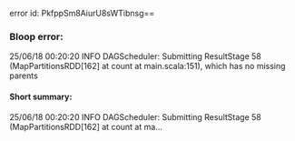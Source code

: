 error id: PkfppSm8AiurU8sWTibnsg==
### Bloop error:

25/06/18 00:20:20 INFO DAGScheduler: Submitting ResultStage 58 (MapPartitionsRDD[162] at count at main.scala:151), which has no missing parents
#### Short summary: 

25/06/18 00:20:20 INFO DAGScheduler: Submitting ResultStage 58 (MapPartitionsRDD[162] at count at ma...